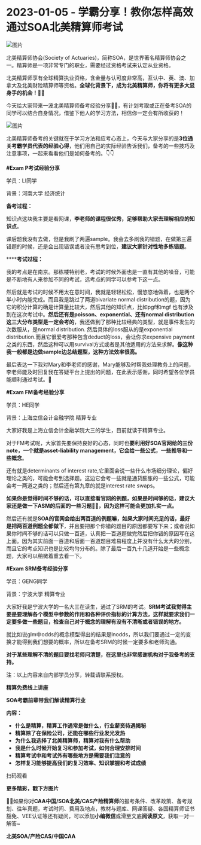 # 2023-01-05 - 学霸分享！教你怎样高效通过SOA北美精算师考试

![图片](https://mmbiz.qpic.cn/mmbiz_jpg/mK3FpI9af4kpwsvQadibUCKtJXjwazMtvLIZianjl84OysgPxXw8Hn7LB7h0GQVecmVkEpnibCbaITMWjfR2AUEsw/640?wx_fmt=jpeg&tp=webp&wxfrom=5&wx_lazy=1)

北美精算师协会(Society of Actuaries)，简称SOA，是世界著名精算师协会之一。精算师是一项非常专门的职业，需要经过资格考试来认定从业资格。

北美精算师享有全球精算执业资格，含金量与认可度非常高，互认中、英、澳、加拿大及北美财险精算师等资格。**全球化背景下，成为北美精算师，你将有更多大显身手的机会！👏👏**

今天给大家带来一波北美精算师备考经验分享📝📝，有计划考取或正在备考SOA的同学可以结合自身情况，借鉴下他人的学习方法，相信你一定会有所收获的！

![图片](https://mmbiz.qpic.cn/mmbiz_jpg/ZQ5icu64mWePUy4oOKgf43mq63LOt9RGZkuzoia5H9AGbcfz9FuYRGOic8X5pqLNstqgQwMzDyic6aTHmPINw0rTjQ/640?wx_fmt=jpeg&tp=webp&wxfrom=5&wx_lazy=1)

北美精算师备考的关键就在于学习方法和应考心态上，今天与大家分享的是**3位通关考霸学员代表的经验心得**，他们用自己的实际经验告诉我们，备考的一些技巧及注意事项，一起来看看他们是如何备考的。👇👇

**#Exam P考试经验分享**

学员：LI同学

背景：河南大学 经济统计

**备考过程：**

知识点这块我主要是看网课，**李老师的课程很优秀，足够帮助大家去理解相应的知识点**。

课后题我没有去做，但是我刷了两遍sample。我会去多刷我的错题，在做第三遍错题的时候，还是会出现错误或者没有思考到位，**建议大家针对性地多练错题**。

******考试过程：**

我的考点是在南京。那栋楼特别老，考试的时候外面也是一直有其他的噪音，可能是不断地有人来参加不同的考试，选考点的同学可以参考下这一点。

然后就是考试的时候不用太在意时间，我就是轻轻松松，慢悠悠地做着，也是两个半小时内能完成。而且我是跳过了两道bivariate normal distribution的题，因为它的积分计算的确是计算量比较大，然后其他的知识点，比如pgf和mgf 也有涉及到在这次考试中。**然后还有是poisson、exponential、还有normal distribution这三大分布类型是一定会考的**，我还做到了那种比较经典的类型，就是事件发生的次数服从，是normal distribution. 然后具体的loss服从的是exponential distribution.而且它很爱考那种包含deduct的loss，会让你求expensive payment之类的东西，然后这种可以用survival方式或者是其他适用的方法来求解。**像这种我一般都是边做sample边总结题型，这种方法效率很高。**

最后表达一下我对Mary和李老师的感谢，Mary能够及时帮我处理教务上的问题，李老师能及时回复我在答疑平台上提出的问题，在此表示感谢，同时希望各位学员能顺利通过考试。💪

**#Exam FM备考经验分享**

学员：HE同学

背景：上海立信会计金融学院 精算专业

大家好我是上海立信会计金融学院大三的学生，目前就读于精算专业。

对于FM考试呢，大家首先要保持良好的心态，同时也**要利用好SOA官网给的三份note，一个就是asset-liability management，它会给一些公式，一些推导和一些概念**。

还有就是determinants of interest rate,它里面会说一些什么市场细分理论，偏好理论之类的，可能会考到选择题。这边它会考一些就是通货膨胀的一些公式，可能会考一两道之类的；然后还有第九章的就是interest rate swaps。 

**如果你是觉得时间不够的话，可以直接看官网的例题，如果是时间够的话，建议大家还是做一下ASM的后面的一些习题📖📖，因为这样可能会更加扎实一点。**

然后还有就是**SOA的官网会给出两百道的例题嘛，如果大家时间充足的话，最好是把两百道例题全都做下**，并且要把那个你错的题目的原因都要写下来；或者说如果你时间不够的话可以只做一百道，认真把一百道题做完然后把你错的原因写在这上面。因为其实前面一百道和后面一百道题目难易程度上并没有什么太大的分别，而且它的考点知识也是比较均匀分布的。除了最后一百九十几道开始是一些概念题，大家可以稍微着重去看一下。

**#Exam SRM备考经验分享**

学员：GENG同学

背景：宁波大学 精算专业

大家好我是宁波大学的一名大三在读生，通过了SRM的考试。**SRM考试我觉得主要是要理解各个模型中参数的作用和各种评价指标的计算方法，这样就要求我们一定要多做一些题目，检查自己对于概念的理解有没有不清晰或者错误的地方。**

就比如说glm中odds的概念模型得出的结果是lnodds，所以我们要通过一定的变换才能得到我们想要的概率，所以在备考SRM的时候一定要多和老师沟通。

**对于某些理解不清的题目要找老师问清楚，在这里也非常感谢机构对于我备考的支持。**

注：以上内容来自内部学员分享，转载请联系授权。

**精算免费线上讲座**

**SOA考霸前辈带我们解读精算行业**

**内容：**

* **什么是精算，精算工作通常是做什么，行业薪资待遇揭秘**
* **精算除了在保险公司，还能在哪些行业发光发热**
* **为什么我选择了北美精算师，精算对我有什么帮助**
* **我是什么时候开始复习和参加考试，如何合理安排时间**
* **精算考试中和考试外有哪些地方是需要我们注意的**
* **怎样复习能够提高我们的复习效率、知识掌握和考试成绩**



扫码观看

**更多精彩，戳下方图片**



[](http://mp.weixin.qq.com/s?__biz=Mzg5ODgxNDE0NQ==&mid=2247487955&idx=1&sn=4cd64dbe9b2ed7a555f78b31464a987b&chksm=c05d887df72a016ba99af58538df3fcffe85c27d0de302cdbafe776b98794878482e6edccbe8&scene=21#wechat_redirect)

[](http://mp.weixin.qq.com/s?__biz=Mzg5ODgxNDE0NQ==&mid=2247488824&idx=1&sn=adb6ccdf833a908a57cc3b1fe60cea58&chksm=c05d8c96f72a0580c652da9466ff9884ae380135faef799c58b908b356d6712b56287100ea41&scene=21#wechat_redirect)

[](http://mp.weixin.qq.com/s?__biz=Mzg5ODgxNDE0NQ==&mid=2247488823&idx=1&sn=4a7f2d2b72ef040c6df9dbf5e3c8ce17&chksm=c05d8c99f72a058f1d4ffa093bf2b1c54b67ffc717df19776a704cd102272c32b5833efec234&scene=21#wechat_redirect)

[](http://mp.weixin.qq.com/s?__biz=Mzg5ODgxNDE0NQ==&mid=2247488785&idx=1&sn=9c4973f67fd0347a0f0f48f71ad1bb3c&chksm=c05d8cbff72a05a93f2b6d814c18b3328d8715f7c91fe024c32d8ece80f1b0a7e1366634cc52&scene=21#wechat_redirect)

[](http://mp.weixin.qq.com/s?__biz=Mzg5ODgxNDE0NQ==&mid=2247485880&idx=1&sn=0ba2bf0e4451dec32a929e06b118121c&chksm=c05d9016f72a1900fe9894195b322250dec7c7456ca30c5cce94ae6819d30bc65094e2e2719d&scene=21#wechat_redirect)

[](http://mp.weixin.qq.com/s?__biz=Mzg5ODgxNDE0NQ==&mid=2247483716&idx=1&sn=e1df2885756e4f4a72d0567ffa4690bb&chksm=c05d98eaf72a11fca6a29c8eb62754a0b92898373d1de868332308fafe026d4c456fc0f4653f&scene=21#wechat_redirect)

[](http://mp.weixin.qq.com/s?__biz=Mzg5ODgxNDE0NQ==&mid=2247484036&idx=1&sn=9bfce993ba0c830ec1e4b39b6716dd12&chksm=c05d9b2af72a123ccbaf001cc3fc565750743273fa0647a136e7593c7e21d55402af0fed5006&scene=21#wechat_redirect)

[](http://mp.weixin.qq.com/s?__biz=Mzg5ODgxNDE0NQ==&mid=2247484305&idx=1&sn=faae400b6a109a99b390d9cf3b2e4c29&chksm=c05d9a3ff72a1329c36d211fdd502501b728c1692d079cf95ee41fd0269002f7c72cffff1ad0&scene=21#wechat_redirect)





**💁‍♀️**如果你对**CAA中国/SOA北美/CAS产险精算师**的报考条件、改革政策、备考规划、往年真题，考试时间、费用及地点，教材与题库、网课答疑、各国精算师证书豁免、VEE认证等还有疑问，可以添加**小编微信**或滑至文底**阅读原文**，获取一对一解答~

**北美SOA/产险CAS/中国CAA**
